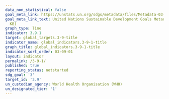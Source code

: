 ```yaml
---
data_non_statistical: false
goal_meta_link: https://unstats.un.org/sdgs/metadata/files/Metadata-03-09-01.pdf
goal_meta_link_text: United Nations Sustainable Development Goals Metadata (PDF 216
  KB)
graph_type: line
indicator: 3.9.1
target: global_targets.3-9-title
indicator_name: global_indicators.3-9-1-title
graph_title: global_indicators.3-9-1-title
indicator_sort_order: 03-09-01
layout: indicator
permalink: /3-9-1/
published: true
reporting_status: notstarted
sdg_goal: '3'
target_id: '3.9'
un_custodian_agency: World Health Organisation (WHO)
un_designated_tier: '1'
---
```

